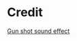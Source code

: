 # Credit
[Gun shot sound effect][gun-shot]

[gun-shot]: https://opengameart.org/content/light-machine-gun
